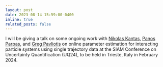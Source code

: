 ```yaml
---
layout: post
date: 2023-08-14 15:59:00-0400
inline: true
related_posts: false
---
```


I will be giving a talk on some ongoing work with [Nikolas Kantas](https://www.ma.imperial.ac.uk/~nkantas/), [Panos Parpas](https://www.doc.ic.ac.uk/~pp500/index.html), and [Greg Pavliotis](https://www.ma.imperial.ac.uk/~pavl/) on online parameter estimation for interacting particle systems using single trajectory data at the SIAM Conference on Uncertainty Quantification (UQ24), to be held in Trieste, Italy in February 2024.  
